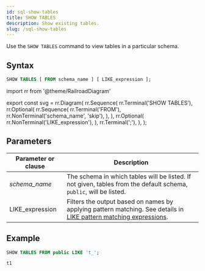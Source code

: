 ```yaml
---
id: sql-show-tables
title: SHOW TABLES
description: Show existing tables.
slug: /sql-show-tables
---
```

<head>
  <link rel="canonical" href="https://docs.risingwave.com/docs/current/sql-show-tables/" />
</head>

Use the `SHOW TABLES` command to view tables in a particular schema.

## Syntax

```sql
SHOW TABLES [ FROM schema_name ] [ LIKE_expression ];
```


import rr from '@theme/RailroadDiagram'

export const svg = rr.Diagram(
    rr.Sequence(
        rr.Terminal('SHOW TABLES'),
        rr.Optional(
            rr.Sequence(
                rr.Terminal('FROM'),
                rr.NonTerminal('schema_name', 'skip'),
            ),
        ),
        rr.Optional(
            rr.NonTerminal('LIKE_expression'),
        ),
        rr.Terminal(';'),
    ),
);

<drawer SVG={svg} />



## Parameters
|Parameter or clause   | Description           |
|---------------------------|-----------------------|
|*schema_name*                   |The schema in which tables will be listed. If not given, tables from the default schema, `public`, will be listed.|
|LIKE_expression| Filters the output based on names by applying pattern matching. See details in [LIKE pattern matching expressions](/sql/functions-operators/sql-function-string.md#like-pattern-matching-expressions).|


## Example

```sql
SHOW TABLES FROM public LIKE 't_';
```
```
t1
```